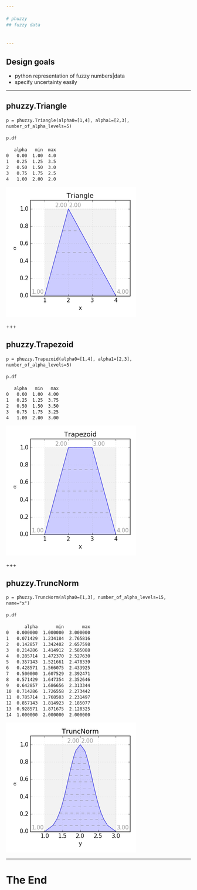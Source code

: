 ```yaml
---

# phuzzy
## fuzzy data


---
```


## Design goals

* python representation of fuzzy numbers|data
* specify uncertainty easily

---

## phuzzy.Triangle

    p = phuzzy.Triangle(alpha0=[1,4], alpha1=[2,3], number_of_alpha_levels=5)

    p.df

       alpha   min  max
    0   0.00  1.00  4.0
    1   0.25  1.25  3.5
    2   0.50  1.50  3.0
    3   0.75  1.75  2.5
    4   1.00  2.00  2.0

![](doc/triangle.png)

+++

## phuzzy.Trapezoid

    p = phuzzy.Trapezoid(alpha0=[1,4], alpha1=[2,3], number_of_alpha_levels=5)

    p.df

       alpha   min   max
    0   0.00  1.00  4.00
    1   0.25  1.25  3.75
    2   0.50  1.50  3.50
    3   0.75  1.75  3.25
    4   1.00  2.00  3.00

![](doc/trapezoid.png)

+++

## phuzzy.TruncNorm

    p = phuzzy.TruncNorm(alpha0=[1,3], number_of_alpha_levels=15, name="x")

    p.df

           alpha       min       max
    0   0.000000  1.000000  3.000000
    1   0.071429  1.234184  2.765816
    2   0.142857  1.342402  2.657598
    3   0.214286  1.414912  2.585088
    4   0.285714  1.472370  2.527630
    5   0.357143  1.521661  2.478339
    6   0.428571  1.566075  2.433925
    7   0.500000  1.607529  2.392471
    8   0.571429  1.647354  2.352646
    9   0.642857  1.686656  2.313344
    10  0.714286  1.726558  2.273442
    11  0.785714  1.768503  2.231497
    12  0.857143  1.814923  2.185077
    13  0.928571  1.871675  2.128325
    14  1.000000  2.000000  2.000000

![](doc/truncnorm.png)


---

# The End
